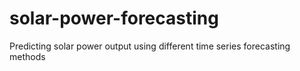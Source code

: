 # solar-power-forecasting

Predicting solar power output using different time series forecasting methods
